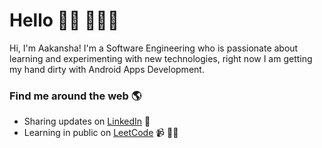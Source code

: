 <!-- <img src="https://assets.leetcode.com/users/images/c8acfcbc-a03c-42d1-a125-c745fadb6618_1643607973.8599598.gif" alt="image" width=300px> <img src="https://assets.leetcode.com/users/images/fcda8541-fcd0-44c6-b65a-324c09c95223_1643608046.9153721.gif" width=300px alt="image"> -->
# Hello 👋🏾 👩🏾‍💻

Hi, I'm Aakansha! I'm a Software Engineering who is passionate about learning and experimenting with new technologies, right now I am getting my hand dirty with Android Apps Development. 

### Find me around the web 🌎
- Sharing updates on <a href="https://www.linkedin.com/in/aakansha-singh7/" target="_blank" rel="noopener noreferrer">LinkedIn</a> 💼
- Learning in public on <a href="https://leetcode.com/Aakansha_Singh06/" target="_blank" rel="noopener noreferrer">LeetCode</a> 📹 ✍🏾
